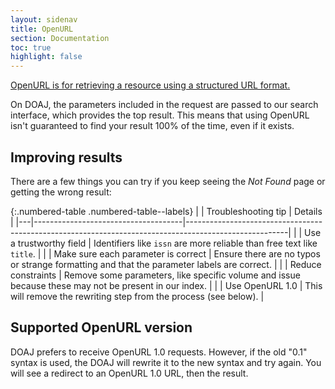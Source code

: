 ```yaml
---
layout: sidenav
title: OpenURL
section: Documentation
toc: true
highlight: false
---
```


[OpenURL is for retrieving a resource using a structured URL format.](http://alcme.oclc.org/openurl/servlet/OAIHandler?verb=ListSets)

On DOAJ, the parameters included in the request are passed to our search interface, which provides the top result. This means that using OpenURL isn't guaranteed to find your result 100% of the time, even if it exists.

## Improving results

There are a few things you can try if you keep seeing the _Not Found_ page or getting the wrong result:

{:.numbered-table .numbered-table--labels}
|   | Troubleshooting tip                 | Details                                                                                               |
|---|-------------------------------------|-------------------------------------------------------------------------------------------------------|
|   | Use a trustworthy field             | Identifiers like `issn` are more reliable than free text like `title`.                                |
|   | Make sure each parameter is correct | Ensure there are no typos or strange formatting and that the parameter labels are correct.            |
|   | Reduce constraints                  | Remove some parameters, like specific volume and issue because these may not be present in our index. |
|   | Use OpenURL 1.0                     | This will remove the rewriting step from the process (see below).                                     |

## Supported OpenURL version

DOAJ prefers to receive OpenURL 1.0 requests. However, if the old "0.1" syntax is used, the DOAJ will rewrite it to the new syntax and try again. You will see a redirect to an OpenURL 1.0 URL, then the result.
